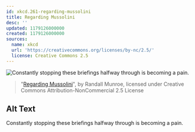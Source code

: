 ```yaml
---
id: xkcd.261-regarding-mussolini
title: Regarding Mussolini
desc: ''
updated: 1179126000000
created: 1179126000000
sources:
  name: xkcd
  url: 'https://creativecommons.org/licenses/by-nc/2.5/'
  license: Creative Commons 2.5
---
```

![Constantly stopping these briefings halfway through is becoming a pain.](https://imgs.xkcd.com/comics/regarding_mussolini.png)
> "[Regarding Mussolini](https://xkcd.com/261/)", by Randall Munroe, licensed under Creative Commons Attribution-NonCommercial 2.5 License

## Alt Text
Constantly stopping these briefings halfway through is becoming a pain.
